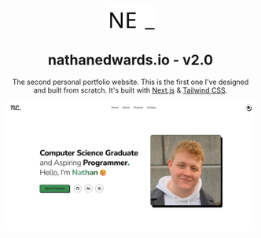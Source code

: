 <div align="center">
  <img alt="Logo" src="https://raw.githubusercontent.com/nathan-edwards/portfolio-v2/303cb6e63f03aa09e9445378d9688b1359a9fff9/public/logo.svg" width="100" />
</div>
<h1 align="center">
  nathanedwards.io - v2.0
</h1>
<p align="center">
The second personal portfolio website. This is the first one I've designed and built from scratch. It's built with <a href="https://nextjs.org/" target="_blank">Next.js</a> & <a href="https://tailwindcss.com/" target="_blank">Tailwind CSS</a>.
</p>

![demo](https://raw.githubusercontent.com/nathan-edwards/portfolio-v2/main/public/portfolio.jpeg)
